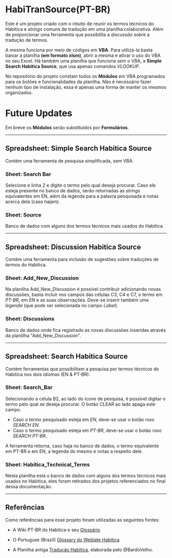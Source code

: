 # HabiTranSource(PT-BR)
Este é um projeto criado com o intuito de reunir os termos técnicos do Habitica e _strings_ comuns de tradução em uma planilha colaborativa. Além de proporcionar uma ferramenta que possibilita a _discussão_ sobre a tradução de termos.

A mesma funciona por meio de códigos em **VBA**. Para utilizá-la basta baixar a planilha **(em formato xlsm)**, abrir a mesma e ativar o uso do VBA no seu Excel.
Há também uma planilha que funciona sem o VBA, a **Simple Search Habitica Source**, que usa apenas comandos _VLOOKUP_.

No repositório do projeto constam todos os **Módulos** em VBA programados para os botões e funcionalidades da planilha. Não é necessário fazer nenhum tipo de instalação, essa é apenas uma forma de manter os mesmos organizados.

# Future Updates
Em breve os **Módulos** serão substituídos por **Formulários**.

---

## Spreadsheet: Simple Search Habitica Source
Contém uma ferramenta de pesquisa simplificada, sem VBA.

### Sheet: Search Bar
Selecione e linha 2 e digite o termo pelo qual deseja procurar. Caso ele esteja presente no banco de dados, serão retornadas as _strings_ equivalentes em EN, além da legenda para a palavra pesquisada e notas acerca dela (caso hajam).

### Sheet: Source
Banco de dados com alguns dos termos técnicos mais usados do Habitica.

---

## Spreadsheet: Discussion Habitica Source
Contém uma ferramenta para inclusão de sugestões sobre traduções de termos do Habitica.

### Sheet: Add_New_Discussion
Na planilha Add_New_Discussion é possível contribuir adicionando novas discussões, basta incluir nos campos das células C3, C4 e C7, o termo em _PT-BR_, em _EN_ e as suas observações. Deve-se inserir também uma _legenda_ (que pode ser selecionada no campo _Label_).

### Sheet: Discussions
Banco de dados onde fica registrado as novas discussões inseridas através da planillha "Add_New_Discussion".

---

## Spreadsheet: Search Habitica Source
Contém ferramentas que possibilitam a pesquisa por termos técnicos do Habitica nos dois idiomas (EN & PT-BR).

### Sheet: Search_Bar
Selecionando a célula B2, ao lado do ícone de pesquisa, é possível digitar o termo pelo qual se deseja procurar. O botão _CLEAR_ ao lado apaga este campo.

* Caso o termo pesquisado esteja em _EN_, deve-se usar o botão roxo _SEARCH EN_.
* Caso o termo pesquisado esteja em _PT-BR_, deve-se usar o botão roxo _SEARCH PT-BR_.

A ferramenta retorna, caso haja no banco de dados, o termo equivalente em PT-BR e em EN, a legenda do mesmo e notas a respeito dele.

### Sheet: Habitica_Technical_Terms
Nesta planilha está o banco de dados com alguns dos termos técnicos mais usados no Habitica, eles foram retirados dos projetos referenciados no final dessa documentação.

---

## Referências
Como referências para esse projeto foram utilizadas as seguintes fontes:

* A Wiki PT-BR do Habitica e seu [Glossário](https://habitica.fandom.com/pt-br/wiki/Gloss%C3%A1rio)

* O Portuguse (Brazil) [Glossary do Weblate Habitica](https://translate.habitica.com/dictionaries/habitica/pt_BR/)

* A Planilha antiga [Tradução Habitica](https://docs.google.com/spreadsheets/d/1zxh9XHd6ODQ2tUh2Zk0l1ovpWRhLKLV5mXYRUjfX_TE/edit#gid=0), elaborada pelo @BardoVelho.
